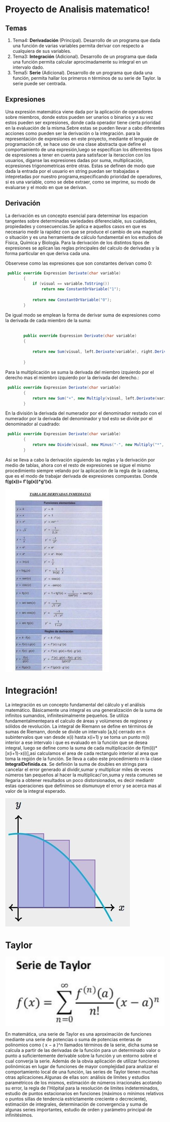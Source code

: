 # Proyecto de Analisis matematico!

## Temas

1. Tema4: **Derivadación** (Principal).
Desarrollo de un programa que dada una función de varias variables permita derivar con respecto a cualquiera de sus variables.
2. Tema3: **Integración** (Adicional).
Desarrollo de un programa que dada una función permita calcular aprocimadamente su integral en un intervalo dado.
3. Tema5: **Serie** (Adicional).
Desarrollo de un programa que dada una función, permita hallar los primeros n términos de su serie de Taylor. la serie puede ser centrada.

## Expresiones

Una expresión matemática viene dada por la aplicación de operadores sobre miembros, donde estos pueden ser unarios o binarios y a su vez estos pueden ser expresiones, donde cada operador tiene cierta prioridad en la evaluación de la misma.Sebre estas se pueden llevar a cabo diferentes acciones como pueden ser la derivación o la integración. para la representación de expresiones en este proyecto, mediante el lenguaje de programación c#, se hace uso de una clase abstracta que define el comportamiento de una expresión,luego se especifican los diferentes tipos de espresiones a tener en cuenta para satisfacer la iteraccíon con los usuarios, diganse las expresiones dadas por suma, multiplicación, ecpresiones trigonometricas entre otras. 
Estas se definen de modo que dada la entrada por el usuario en string puedan ser trabajadas e intepretadas por nuestro programa,especificando prioridad de operadores, si es una variable, como se debe extraer, como se imprime, su modo de evaluarse y el modo en que se derivan.

## Derivación

La derivación es un concepto esencial para determinar los espacion tangentes sobre determinadas variedades diferenciable, sus cualidades, propiedades y consecuencias.Se aplica e aquellos casos en que es necesario medir la rapidez con que se produce el cambio de una magnitud o situación y es una herramienta de cálculo fundamental en los estudios de Física, Química y Biología.
Para la derivación de los distintos tipos de expresiones se aplican las reglas principales del calculo de derivadas y la forma particular en que deriva cada una.

Observese como las expresiones que son constantes derivan como 0:

```cs
 public override Expression Derivate(char variable)
        {
            if (visual == variable.ToString())
                return new ConstantOrVariable("1");

            return new ConstantOrVariable("0");
        }
```

De igual modo se emplean la forma de derivar suma de expresiones como la derivada de cada miembro de la suma:

```cs

        public override Expression Derivate(char variable)
        {

            return new Sum(visual, left.Derivate(variable), right.Derivate(variable));

        }
```

Para la multiplicación se suma la derivada del miembro izquierdo por el derecho mas el miembro izquierdo por la derivada del derecho.:

```cs
 public override Expression Derivate(char variable)
        {
            return new Sum("+", new Multiply(visual, left.Derivate(variable), right), new Multiply(visual, left, right.Derivate(variable)));
        }

```

En la división  la derivada del numerador por el denominador restado con el numerador por la derivada del denominador y tod esto se divide  por el denominador al cuadrado:

```cs
 public override Expression Derivate(char variable)
        {
            return new Divide(visual, new Minus("-", new Multiply("*", left.Derivate(variable), right), new Multiply("*", left, right.Derivate(variable))), new Exponent("^", right, new ConstantOrVariable("2")));
        }
```

Asi se lleva a cabo la derivación siguiendo las reglas y la derivación por medio de tablas, ahora con el resto de expresiones se sigue el mismo procedimiento siempre velando por la aplicación de la regla de la cadena, que es el modo de trabajar derivada de expresiones compuestas. Donde  **f(g(x))= f'(g(x))*g'(x)**.

![](derivadas.jpg)

# Integración!

La integración es un concepto fundamental del cálculo y el análisis matemático. Básicamente una integral es una generalización de la suma de infinitos sumandos, infinitesimalmente pequeños. Se utiliza fundamentalmentepara el calculo de áreas y volúmenes de regiones y sólidos de revolución.
La integral de Riemann se define en términos de sumas de Riemann, donde se divide un intervalo [a,b] cerrado en n subintervalos que van desde  x(i) hasta x(i+1) y se toma un punto m(i) interior a ese intervalo i que es evaluado en la función que se desea integral, luego se define como la suma de cada multiplicación de f(m(i))*[x(i+1)-x(i)],asi calculamos el area de cada rectangulo interior al area que toma la región de la función.
Se lleva a cabo este procedimiento rn la clase **IntegralDefinida.cs**.
Se definión la suma de doubles en strings para cancelar el error generado al dividir,sumar y multiplicar miles de veces números tan pequeños al hacer la multiplicaci'on,suma y resta comunes se llegaria a obtener resultados un poco distorsionados, es decir mediantr estas operaciones que definimos se dismunuye el error y se acerca mas al valor de la integral esperado.

![](integral.jpg)

# Taylor

![](taylor.jpg)

En matemática, una serie de Taylor es una aproximación de funciones mediante una serie de potencias o suma de potencias enteras de polinomios como ( x − a )^n  llamados términos de la serie, dicha suma se calcula a partir de las derivadas de la función para un determinado valor o punto  a suficientemente derivable sobre la función y un entorno sobre el cual converja la serie. 
Además de la obvia aplicación de utilizar funciones polinómicas en lugar de funciones de mayor complejidad para analizar el comportamiento local de una función, las series de Taylor tienen muchas otras aplicaciones.Algunas de ellas son: análisis de límites y estudios paramétricos de los mismos, estimación de números irracionales acotando su error, la regla de l'Hôpital para la resolución de límites indeterminados, estudio de puntos estacionarios en funciones (máximos o mínimos relativos o puntos sillas de tendencia estrictamente creciente o decreciente), estimación de integrales, determinación de convergencia y suma de algunas series importantes, estudio de orden y parámetro principal de infinitésimos.